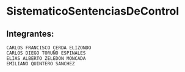 # SistematicoSentenciasDeControl

Integrantes:
--------
~~~
CARLOS FRANCISCO CERDA ELIZONDO
CARLOS DIEGO TORUÑO ESPINALES
ELIAS ALBERTO ZELEDON MONCADA
EMILIANO QUINTERO SANCHEZ
~~~
